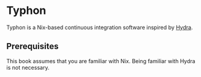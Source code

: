 # Typhon

Typhon is a Nix-based continuous integration software inspired by [Hydra](https://nixos.org/hydra).

## Prerequisites

This book assumes that you are familiar with Nix. Being familiar with Hydra is
not necessary.
